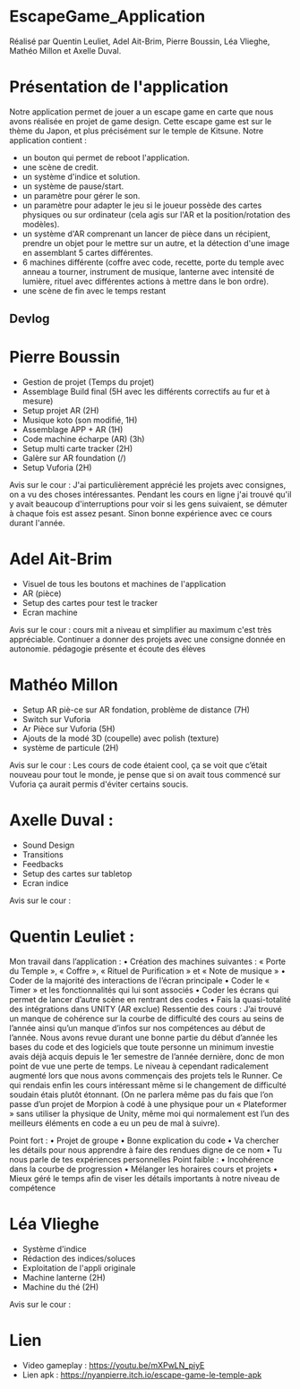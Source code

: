 # EscapeGame_Application
Réalisé par Quentin Leuliet, Adel Ait-Brim, Pierre Boussin, Léa Vlieghe, Mathéo Millon et Axelle Duval.

# Présentation de l'application

Notre application permet de jouer a un escape game en carte que nous avons réalisée en projet de game design. Cette escape game est sur le thème du Japon, et plus précisément sur le temple de Kitsune. 
Notre application contient : 
- un bouton qui permet de reboot l'application.
- une scène de credit.
- un système d'indice et solution.
- un système de pause/start.
- un paramètre pour gérer le son.
- un paramètre pour adapter le jeu si le joueur possède des cartes physiques ou sur ordinateur (cela agis sur l'AR et la position/rotation des modèles).
- un système d'AR comprenant un lancer de pièce dans un récipient, prendre un objet pour le mettre sur un autre, et la détection d'une image en assemblant 5 cartes différentes.
- 6 machines différente (coffre avec code, recette, porte du temple avec anneau a tourner, instrument de musique, lanterne avec intensité de lumière, rituel avec différentes actions à mettre dans le bon ordre).
- une scène de fin avec le temps restant




## Devlog


# Pierre Boussin
- Gestion de projet (Temps du projet)
- Assemblage Build final (5H avec les différents correctifs au fur et à mesure)
- Setup projet AR (2H)
- Musique koto (son modifié, 1H)
- Assemblage APP + AR (1H)
- Code machine écharpe (AR) (3h)
- Setup multi carte tracker (2H)
- Galère sur AR foundation (/)
- Setup Vuforia (2H)

Avis sur le cour : J'ai particulièrement apprécié les projets avec consignes, on a vu des choses intéressantes. Pendant les cours en ligne j'ai trouvé qu'il y avait beaucoup d'interruptions pour voir si les gens suivaient, se démuter à chaque fois est assez pesant. Sinon bonne expérience avec ce cours durant l'année.

# Adel Ait-Brim
- Visuel de tous les boutons et machines de l'application
- AR (pièce)
- Setup des cartes pour test le tracker
- Ecran machine

Avis sur le cour : cours mit a niveau et simplifier au maximum c'est très appréciable. Continuer a donner des projets avec une consigne donnée en autonomie.
pédagogie présente et écoute des élèves

# Mathéo Millon
- Setup AR piè-ce sur AR fondation, problème de distance (7H)
- Switch sur Vuforia
- Ar Pièce sur Vuforia (5H)
- Ajouts de la modé 3D (coupelle) avec polish (texture)
- système de particule (2H)

Avis sur le cour : Les cours de code étaient cool, ça se voit que c’était nouveau pour tout le monde, je pense que si on avait tous commencé sur Vuforia ça aurait permis d'éviter certains soucis.

# Axelle Duval :
- Sound Design
- Transitions
- Feedbacks
- Setup des cartes sur tabletop
- Ecran indice

Avis sur le cour :

# Quentin Leuliet :
Mon travail dans l’application :
•    Création des machines suivantes : « Porte du Temple », « Coffre », « Rituel de Purification » et « Note de musique »
•    Coder de la majorité des interactions de l’écran principale
•    Coder le « Timer » et les fonctionnalités qui lui sont associés
•    Coder les écrans qui permet de lancer d’autre scène en rentrant des codes
•    Fais la quasi-totalité des intégrations dans UNITY (AR exclue)
Ressentie des cours : 
J’ai trouvé un manque de cohérence sur la courbe de difficulté des cours au seins de l’année ainsi qu’un manque d’infos sur nos compétences au début de l’année.
Nous avons revue durant une bonne partie du début d’année les bases du code et des logiciels que toute personne un minimum investie avais déjà acquis depuis le 1er semestre de l’année dernière, donc de mon point de vue une perte de temps.
Le niveau à cependant radicalement augmenté lors que nous avons commençais des projets tels le Runner. Ce qui rendais enfin les cours intéressant même si le changement de difficulté soudain étais plutôt étonnant. (On ne parlera même pas du fais que l’on passe d’un projet de Morpion à codé à une physique pour un « Plateformer » sans utiliser la physique de Unity, même moi qui normalement est l’un des meilleurs éléments en code a eu un peu de mal à suivre).

Point fort : 
•    Projet de groupe 
•    Bonne explication du code
•    Va chercher les détails pour nous apprendre à faire des rendues digne de ce nom
•    Tu nous parle de tes expériences personnelles
Point faible :
•    Incohérence dans la courbe de progression
•    Mélanger les horaires cours et projets
•    Mieux géré le temps afin de viser les détails importants à notre niveau de compétence


# Léa Vlieghe
- Système d'indice
- Rédaction des indices/soluces
- Exploitation de l'appli originale
- Machine lanterne (2H)
- Machine du thé (2H)

Avis sur le cour :



# Lien 

- Video gameplay : https://youtu.be/mXPwLN_piyE
- Lien apk : https://nyanpierre.itch.io/escape-game-le-temple-apk
